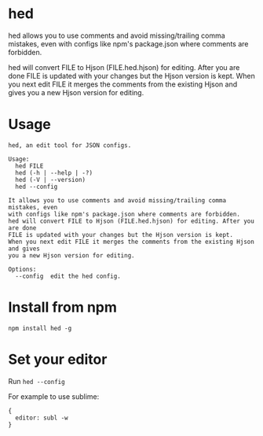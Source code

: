 # hed

hed allows you to use comments and avoid missing/trailing comma mistakes, even with configs like npm's package.json where comments are forbidden.

hed will convert FILE to Hjson (FILE.hed.hjson) for editing. After you are done FILE is updated with your changes but the Hjson version is kept.
When you next edit FILE it merges the comments from the existing Hjson and gives you a new Hjson version for editing.

# Usage

```
hed, an edit tool for JSON configs.

Usage:
  hed FILE
  hed (-h | --help | -?)
  hed (-V | --version)
  hed --config

It allows you to use comments and avoid missing/trailing comma mistakes, even
with configs like npm's package.json where comments are forbidden.
hed will convert FILE to Hjson (FILE.hed.hjson) for editing. After you are done
FILE is updated with your changes but the Hjson version is kept.
When you next edit FILE it merges the comments from the existing Hjson and gives
you a new Hjson version for editing.

Options:
  --config  edit the hed config.
```

# Install from npm

```
npm install hed -g
```

# Set your editor

Run `hed --config`

For example to use sublime:

```
{
  editor: subl -w
}
```
